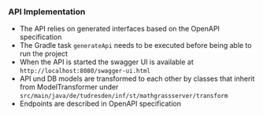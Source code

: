 ### API Implementation
- The API relies on generated interfaces based on the OpenAPI specification
- The Gradle task `generateApi` needs to be executed before being able to run the project
- When the API is started the swagger UI is available at `http://localhost:8080/swagger-ui.html`
- API und DB models are transformed to each other by classes that inherit from ModelTransformer under `src/main/java/de/tudresden/inf/st/mathgrassserver/transform`
- Endpoints are described in OpenAPI specification